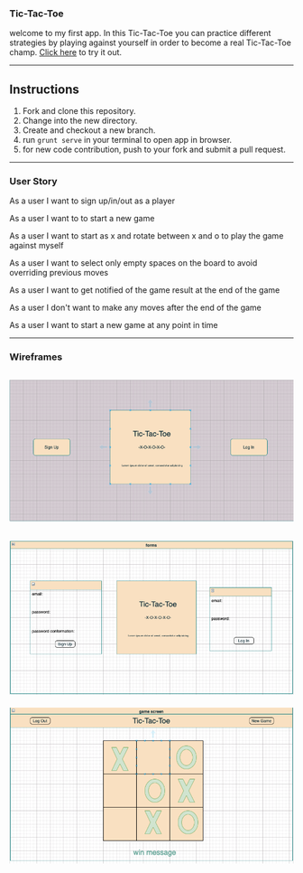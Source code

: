 ### Tic-Tac-Toe
welcome to my first app. 
In this Tic-Tac-Toe you can practice different strategies by playing against yourself in order to become a real Tic-Tac-Toe champ.
[Click here](https://hadas21.github.io/TicTacToe-client/) to try it out.

---
## Instructions

1. Fork and clone this repository.
1. Change into the new directory.
2. Create and checkout a new branch.
3. run `grunt serve` in your terminal to open app in browser.
4. for new code contribution, push to your fork and submit a pull request.
---

### User Story

As a user I want to sign up/in/out as a player

As a user I want to  to start a new game

As a user I want to start as x and rotate between x and o  to play the game against myself

As a user I want to select only empty spaces on the board to avoid overriding previous moves

As a user I want to get notified of the game result at the end of the game

As a user I don't want to make any moves after the end of the game

As a user I want to start a new game at any point in time


---

### Wireframes   


![welcome screen](./lib/photos/welcome%20screen.png)
---
![sign up/in forms](./lib/photos/sign%20up:%20in%20forms.png)
---
![game board](./lib/photos/game%20board.png)
